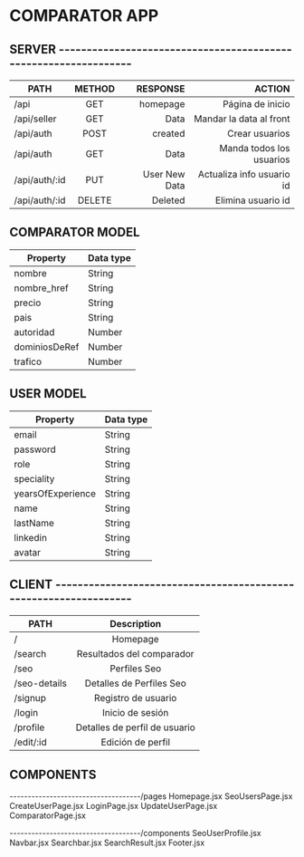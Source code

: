 # COMPARATOR APP

## SERVER ----------------------------------------------------------------

| PATH              | METHOD    	      | RESPONSE                     | ACTION                               |
| ----------------- |:-------------------:| ----------------------------:| ------------------------------------:|
| /api              | GET                 | homepage                     | Página de inicio                     |
| /api/seller       | GET                 | Data                         | Mandar la data al front              |
| /api/auth         | POST                | created                      | Crear usuarios                       |
| /api/auth         | GET                 | Data                         | Manda todos los usuarios             |
| /api/auth/:id     | PUT                 | User New Data                | Actualiza info usuario id            |
| /api/auth/:id     | DELETE              | Deleted                      | Elimina usuario id                   |

## COMPARATOR MODEL
 
| Property 	     | Data type      	| 
|----------------|------------------|
| nombre         | String           | 
| nombre_href    | String           | 
| precio         | String           | 
| pais           | String           | 
| autoridad      | Number           | 
| dominiosDeRef  | Number           | 
| trafico        | Number           | 

## USER MODEL
 
| Property 	          | Data type        | 
|---------------------|------------------|
| email               | String           | 
| password            | String           | 
| role                | String           | 
| speciality          | String           | 
| yearsOfExperience   | String           | 
| name                | String           | 
| lastName            | String           | 
| linkedin            | String           | 
| avatar              | String           | 


## CLIENT -----------------------------------------------------------------
| PATH                   | Description                                   |                     
| ---------------------- |:---------------------------------------------:| 
| /                      | Homepage                                      |                     
| /search                | Resultados del comparador                     |                     
| /seo                   | Perfiles Seo                                  |                     
| /seo-details           | Detalles de Perfiles Seo                      |                     
| /signup                | Registro de usuario                           |                     
| /login                 | Inicio de sesión                              |                     
| /profile               | Detalles de perfil de usuario                 |                     
| /edit/:id              | Edición de perfil                             |                     
                       

## COMPONENTS
------------------------------------/pages
Homepage.jsx
SeoUsersPage.jsx
CreateUserPage.jsx
LoginPage.jsx
UpdateUserPage.jsx
ComparatorPage.jsx

------------------------------------/components
SeoUserProfile.jsx
Navbar.jsx
Searchbar.jsx
SearchResult.jsx
Footer.jsx

